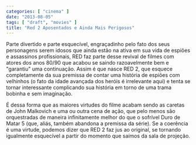 ```yaml
---
categories: [ "cinema" ]
date: "2013-08-05"
tags: [ "draft", "movies" ]
title: "Red 2 Aposentados e Ainda Mais Perigosos"
---
```

Parte divertido e parte esquecível, engraçadinho pelo fato dos seus
personagens serem idosos que ainda estão na ativa em sua vida de
espiões e assassinos profissionais, RED faz parte desse revival de
filmes com atores dos anos 80/90 que acabou se saindo razoavelmente bem
e "garantiu" uma continuação. Assim é que nasce RED 2, que esquece
completamente da sua premissa de contar uma história de espiões com
velhinhos (o fato da idade avançada dos heróis é irrelevante aqui)
e tenta se tornar interessante complicando sua história em torno de
uma trama bobinha e sem imaginação.

É dessa forma que as maiores virtudes do filme acabam sendo as caretas
de John Malkovich e uma ou outra cena de ação, que pelo menos são
orquestradas de maneira infinitamente melhor do que o sofrível Duro
de Matar 5 (que, aliás, também abandona a premissa da série). Se a
coerência é uma virtude, podemos dizer que RED 2 faz jus ao original,
se tornando igualmente esquecível a partir do momento que saímos da
sala de projeção.

